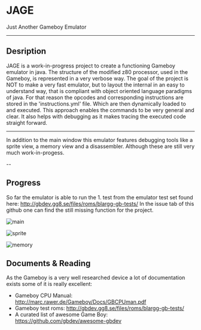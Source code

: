 # JAGE
Just Another Gameboy Emulator

---
## Desription

JAGE is a work-in-progress project to create a functioning Gameboy emulator in java.
The structure of the modified z80 processor, used in the Gameboy, is represented in a very verbose way.
The goal of the project is NOT to make a very fast emulator, but to layout the internal in an easy to understand way, that is 
compliant with object oriented language paradigms of java. 
For that reason the opcodes and corresponding instructions are stored in the 'instructions.yml' file. Which are then dynamically loaded to
and executed. This approach enables the commands to be very general and clear. It also helps with debugging as it makes tracing the executed code straight forward.

--- 

In addition to the main window this emulator features debugging tools like a sprite view, a memory view and a disassembler.
Although these are still very much work-in-progess.

-- 

## Progress

So far the emulator is able to run the 1. test from the emulator test set found here:
http://gbdev.gg8.se/files/roms/blargg-gb-tests/
In the issue tab of this github one can find the still missing function for the project.

![main](https://github.com/dieterpl/jage/blob/readme/picture/main.png?raw=true)

![sprite](https://github.com/dieterpl/jage/blob/readme/picture/sprite.png?raw=true)

![memory](https://github.com/dieterpl/jage/blob/readme/picture/memory.png?raw=true)
## Documents & Reading

As the Gameboy is a very well researched device a lot of documentation exists some of it is really excellent:

- Gameboy CPU Manual: http://marc.rawer.de/Gameboy/Docs/GBCPUman.pdf
- Gameboy test roms: http://gbdev.gg8.se/files/roms/blargg-gb-tests/
- A curated list of awesome Game Boy: https://github.com/gbdev/awesome-gbdev




